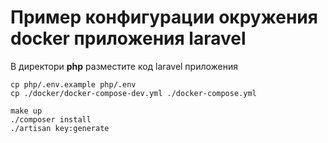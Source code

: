 # Пример конфигурации окружения docker приложения laravel

В директори **php** разместите код laravel приложения

```
cp php/.env.example php/.env
cp ./docker/docker-compose-dev.yml ./docker-compose.yml
```

```
make up
./composer install
./artisan key:generate
```




